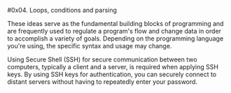 #0x04. Loops, conditions and parsing

These ideas serve as the fundamental building blocks of programming 
and are frequently used to regulate a program's flow and change data
in order to accomplish a variety of goals. Depending on the 
programming language you're using, the specific syntax and 
usage may change.

Using Secure Shell (SSH) for secure communication between two 
computers, typically a client and a server, is required when 
applying SSH keys. By using SSH keys for authentication, you can 
securely connect to distant servers without having to repeatedly
enter your password.
